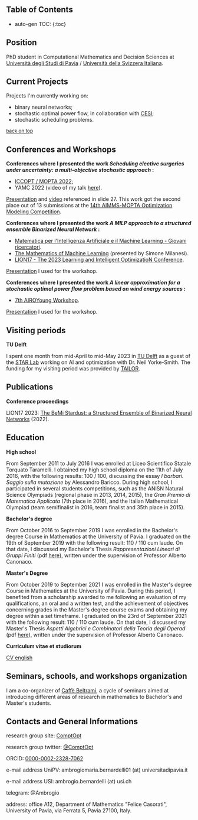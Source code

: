 
## Table of Contents <a name="toc"></a>

* auto-gen TOC:
{:toc}

## Position 

PhD student in Computational Mathematics and Decision Sciences at [Università degli Studi di Pavia](https://web.unipv.it/) / [Università della Svizzera Italiana](https://www.usi.ch/it).





## Current Projects

Projects I'm currently working on:

* binary neural networks;
* stochastic optimal power flow, in collaboration with [CESI](https://www.cesi.it/);
* stochastic scheduling problems.

[<font size="2">back on top</font>](#toc)


## Conferences and Workshops

**Conferences where I presented the work *Scheduling elective surgeries under uncertainty: a multi-objective stochastic approach* :**

* [ICCOPT / MOPTA 2022](https://iccopt2022.lehigh.edu/);
* YAMC 2022 (video of my talk [here](https://www.youtube.com/watch?v=H0_yxyK-zK4&t=1232s)).

[Presentation](https://raw.githubusercontent.com/AmbrogioMB/AmbrogioMB.github.io/main/healthcare.pdf) and [video](https://raw.githubusercontent.com/AmbrogioMB/AmbrogioMB.github.io/main/demo_rec.mp4) referenced in slide 27. This work got the second place out of 13 submissions at the [14th AIMMS-MOPTA Optimization Modeling Competition](https://iccopt2022.lehigh.edu/competition-and-prizes/aimms-mopta-competition/).

**Conferences where I presented the work *A MILP approach to a structured ensemble Binarized Neural Network* :**

* [Matematica per l'Intelligenza Artificiale e il Machine Learning - Giovani ricercatori](https://areeweb.polito.it/disma-excellence/events_2022/GiornateUMI/index.html).
* [The Mathematics of Machine Learning](http://www.crm.sns.it/event/506/) (presented by Simone Milanesi).
* [LION17 - The 2023 Learning and Intelligent OptimizatioN Conference](https://lion17.org/).

[Presentation](https://raw.githubusercontent.com/AmbrogioMB/AmbrogioMB.github.io/main/bnn_torino.pdf) I used for the workshop.

**Conferences where I presented the work *A linear approximation for a stochastic optimal power flow problem based on wind energy sources* :**

* [7th AIROYoung Workshop](https://ayw2023.di.unimi.it/).

[Presentation](https://raw.githubusercontent.com/AmbrogioMB/AmbrogioMB.github.io/main/airo.pdf) I used for the workshop.

 <!--- **Conferences where i presented the work *t.b.a.* :** --->

<!--- * t.b.a. --->
<!--- * t.b.a. --->

## Visiting periods

**TU Delft**

I spent one month from mid-April to mid-May 2023 in [TU Delft](https://www.tudelft.nl/) as a guest of the [STAR Lab](https://starlab.ewi.tudelft.nl/) working on AI and optimization with Dr. Neil Yorke-Smith. The funding for my visiting period was provided by [TAILOR](https://tailor-network.eu/).


## Publications

**Conference proceedings**

LION17 2023: [The BeMi Stardust: a Structured Ensemble of Binarized Neural Networks](https://arxiv.org/abs/2212.03659) (2022).

<!--- **Journal articles** --->

## Education

**High school**

From September 2011 to July 2016 I was enrolled at Liceo Scientifico Statale Torquato Taramelli. I obtained my high school diploma on the 11th of July 2016, with the following results: 100 / 100, discussing the essay *I barbari. Saggio sulla mutazione* by Alessandro Baricco.
During high school, I participated in several students competitions, such as the ANISN Natural Science Olympiads (regional phase in 2013, 2014, 2015), the *Gran Premio di Matematica Applicata* (7th place in 2016), and the Italian Mathematical Olympiad (team semifinalist in 2016, team finalist and 35th place in 2015). 


**Bachelor's degree**

From October 2016 to September 2019 I was enrolled in the Bachelor's degree Course in Mathematics at the University of Pavia. I graduated on the 19th of September 2019 with the following result: 110 / 110 cum laude. On that date, I discussed my Bachelor's Thesis *Rappresentazioni Lineari di Gruppi Finiti* (pdf [here](https://raw.githubusercontent.com/AmbrogioMB/AmbrogioMB.github.io/main/tesi.pdf)), written under the supervision of Professor Alberto Canonaco. 

**Master's Degree**

From October 2019 to September 2021 I was enrolled in the Master's degree Course in Mathematics at the University of Pavia. During this period, I benefited from a scholarship awarded to me following an evaluation of my qualifications, an oral and a written test, and the achievement of objectives concerning grades in the Master's degree course exams and obtaining my degree within a set timeframe. I graduated on the 23rd of September 2021 with the following result: 110 / 110 cum laude. On that date, I discussed my Master's Thesis *Aspetti Algebrici e Combinatori della Teoria degli Operad* (pdf [here](https://raw.githubusercontent.com/AmbrogioMB/AmbrogioMB.github.io/main/tesi_m.pdf)), written under the supervision of Professor Alberto Canonaco.

**Curriculum vitae et studiorum**

[CV english](https://raw.githubusercontent.com/AmbrogioMB/AmbrogioMB.github.io/main/curriculum.pdf)


## Seminars, schools, and workshops organization

I am a co-organizer of [Caffè Beltrami](https://sites.google.com/view/caffebeltrami/), a cycle of seminars aimed at introducing different areas of research in mathematics to Bachelor's and Master's students.

<!--- ## Teaching and Tutoring activity --->
<!--- panno --->
<!--- gabor --->
<!--- tutor per algebra e geometria --->




## Contacts and General Informations

research group site: [ComptOpt](https://www.compopt.it/)

research group twitter: [@ComptOpt](https://twitter.com/comp_opt)

ORCID: [0000-0002-2328-7062](https://orcid.org/0000-0002-2328-7062)

e-mail address UniPV: ambrogiomaria.bernardelli01 (at) universitadipavia.it

e-mail address USI: ambrogio.bernardelli (at) usi.ch

telegram: @Ambrogio

address: office A12, Department of Mathematics "Felice Casorati", University of Pavia, via Ferrata 5, Pavia 27100, Italy.

<!--- research group twitter: [tba](https://ambrogiomb.github.io/) --->
